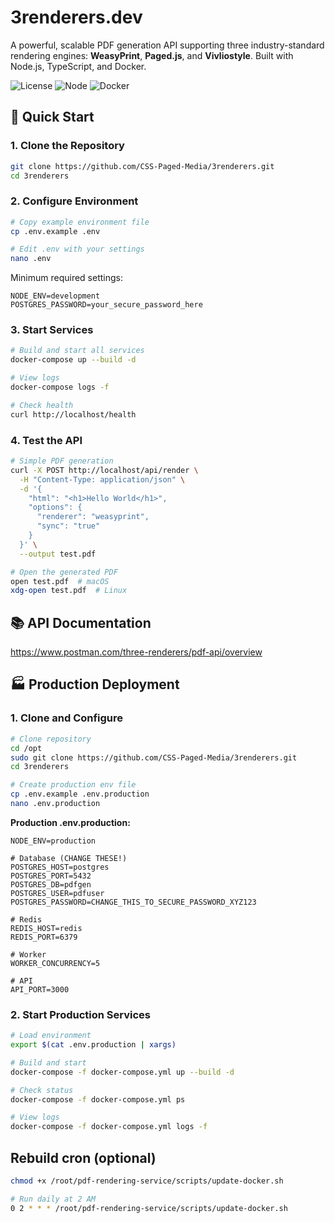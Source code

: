 # 3renderers.dev

A powerful, scalable PDF generation API supporting three industry-standard rendering engines: **WeasyPrint**, **Paged.js**, and **Vivliostyle**. Built with Node.js, TypeScript, and Docker.

![License](https://img.shields.io/badge/license-MIT-blue.svg)
![Node](https://img.shields.io/badge/node-20.x-green.svg)
![Docker](https://img.shields.io/badge/docker-required-blue.svg)

## 🚀 Quick Start

### 1. Clone the Repository
```bash
git clone https://github.com/CSS-Paged-Media/3renderers.git
cd 3renderers
```

### 2. Configure Environment
```bash
# Copy example environment file
cp .env.example .env

# Edit .env with your settings
nano .env
```

Minimum required settings:
```env
NODE_ENV=development
POSTGRES_PASSWORD=your_secure_password_here
```

### 3. Start Services
```bash
# Build and start all services
docker-compose up --build -d

# View logs
docker-compose logs -f

# Check health
curl http://localhost/health
```

### 4. Test the API
```bash
# Simple PDF generation
curl -X POST http://localhost/api/render \
  -H "Content-Type: application/json" \
  -d '{
    "html": "<h1>Hello World</h1>",
    "options": {
      "renderer": "weasyprint",
      "sync": "true"
    }
  }' \
  --output test.pdf

# Open the generated PDF
open test.pdf  # macOS
xdg-open test.pdf  # Linux
```

## 📚 API Documentation

https://www.postman.com/three-renderers/pdf-api/overview


## 🏭 Production Deployment

### 1. Clone and Configure
```bash
# Clone repository
cd /opt
sudo git clone https://github.com/CSS-Paged-Media/3renderers.git
cd 3renderers

# Create production env file
cp .env.example .env.production
nano .env.production
```

**Production .env.production:**
```env
NODE_ENV=production

# Database (CHANGE THESE!)
POSTGRES_HOST=postgres
POSTGRES_PORT=5432
POSTGRES_DB=pdfgen
POSTGRES_USER=pdfuser
POSTGRES_PASSWORD=CHANGE_THIS_TO_SECURE_PASSWORD_XYZ123

# Redis
REDIS_HOST=redis
REDIS_PORT=6379

# Worker
WORKER_CONCURRENCY=5

# API
API_PORT=3000
```
### 2. Start Production Services
```bash
# Load environment
export $(cat .env.production | xargs)

# Build and start
docker-compose -f docker-compose.yml up --build -d

# Check status
docker-compose -f docker-compose.yml ps

# View logs
docker-compose -f docker-compose.yml logs -f
```

## Rebuild cron (optional)
```bash
chmod +x /root/pdf-rendering-service/scripts/update-docker.sh

# Run daily at 2 AM
0 2 * * * /root/pdf-rendering-service/scripts/update-docker.sh
```
